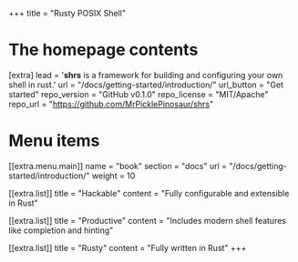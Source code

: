 +++
title = "Rusty POSIX Shell"


# The homepage contents
[extra]
lead = '<b>shrs</b> is a framework for building and configuring your own shell in rust.'
url = "/docs/getting-started/introduction/"
url_button = "Get started"
repo_version = "GitHub v0.1.0"
repo_license = "MIT/Apache"
repo_url = "https://github.com/MrPicklePinosaur/shrs"

# Menu items
[[extra.menu.main]]
name = "book"
section = "docs"
url = "/docs/getting-started/introduction/"
weight = 10

[[extra.list]]
title = "Hackable"
content = "Fully configurable and extensible in Rust"

[[extra.list]]
title = "Productive"
content = "Includes modern shell features like completion and hinting"

[[extra.list]]
title = "Rusty"
content = "Fully written in Rust"
+++
